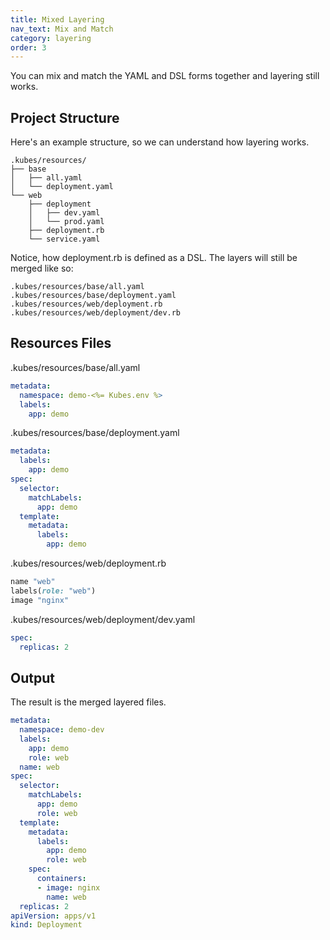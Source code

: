 ```yaml
---
title: Mixed Layering
nav_text: Mix and Match
category: layering
order: 3
---
```


You can mix and match the YAML and DSL forms together and layering still works.

## Project Structure

Here's an example structure, so we can understand how layering works.

    .kubes/resources/
    ├── base
    │   ├── all.yaml
    │   └── deployment.yaml
    └── web
        ├── deployment
        │   ├── dev.yaml
        │   └── prod.yaml
        ├── deployment.rb
        └── service.yaml

Notice, how deployment.rb is defined as a DSL. The layers will still be merged like so:

    .kubes/resources/base/all.yaml
    .kubes/resources/base/deployment.yaml
    .kubes/resources/web/deployment.rb
    .kubes/resources/web/deployment/dev.rb

## Resources Files

.kubes/resources/base/all.yaml

```yaml
metadata:
  namespace: demo-<%= Kubes.env %>
  labels:
    app: demo
```

.kubes/resources/base/deployment.yaml

```yaml
metadata:
  labels:
    app: demo
spec:
  selector:
    matchLabels:
      app: demo
  template:
    metadata:
      labels:
        app: demo
```

.kubes/resources/web/deployment.rb

```ruby
name "web"
labels(role: "web")
image "nginx"
```

.kubes/resources/web/deployment/dev.yaml

```yaml
spec:
  replicas: 2
```

## Output

The result is the merged layered files.

```yaml
metadata:
  namespace: demo-dev
  labels:
    app: demo
    role: web
  name: web
spec:
  selector:
    matchLabels:
      app: demo
      role: web
  template:
    metadata:
      labels:
        app: demo
        role: web
    spec:
      containers:
      - image: nginx
        name: web
  replicas: 2
apiVersion: apps/v1
kind: Deployment
```
